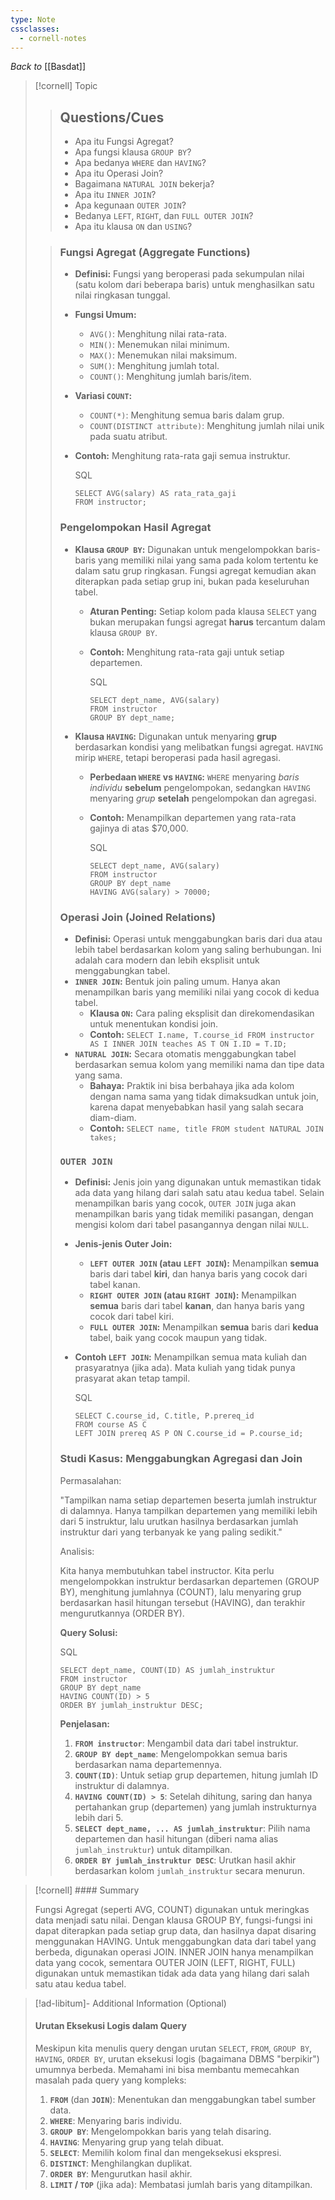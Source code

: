 ```yaml
---
type: Note
cssclasses:
  - cornell-notes
---
```

_Back to_ [[Basdat]]

> [!cornell] Topic
> 
> > ## Questions/Cues
> > 
> > - Apa itu Fungsi Agregat?
> > - Apa fungsi klausa `GROUP BY`?
> > - Apa bedanya `WHERE` dan `HAVING`?
> > - Apa itu Operasi Join?
> > - Bagaimana `NATURAL JOIN` bekerja?
> > - Apa itu `INNER JOIN`?
> > - Apa kegunaan `OUTER JOIN`?
> > - Bedanya `LEFT`, `RIGHT`, dan `FULL OUTER JOIN`?
> > - Apa itu klausa `ON` dan `USING`?
> 
> > ### Fungsi Agregat (Aggregate Functions)
> > 
> > - **Definisi:** Fungsi yang beroperasi pada sekumpulan nilai (satu kolom dari beberapa baris) untuk menghasilkan satu nilai ringkasan tunggal.
> > - **Fungsi Umum:**
> >     - `AVG()`: Menghitung nilai rata-rata.
> >     - `MIN()`: Menemukan nilai minimum.
> >     - `MAX()`: Menemukan nilai maksimum.
> >     - `SUM()`: Menghitung jumlah total.
> >     - `COUNT()`: Menghitung jumlah baris/item.
> > - **Variasi `COUNT`:**
> >     - `COUNT(*)`: Menghitung semua baris dalam grup.
> >     - `COUNT(DISTINCT attribute)`: Menghitung jumlah nilai unik pada suatu atribut.
> > - **Contoh:** Menghitung rata-rata gaji semua instruktur.
> >     
> >     SQL
> >     
> >     ```
> >     SELECT AVG(salary) AS rata_rata_gaji
> >     FROM instructor;
> >     ```
> >     
> > 
> > ### Pengelompokan Hasil Agregat
> > 
> > - **Klausa `GROUP BY`:** Digunakan untuk mengelompokkan baris-baris yang memiliki nilai yang sama pada kolom tertentu ke dalam satu grup ringkasan. Fungsi agregat kemudian akan diterapkan pada setiap grup ini, bukan pada keseluruhan tabel.
> >     - **Aturan Penting:** Setiap kolom pada klausa `SELECT` yang bukan merupakan fungsi agregat **harus** tercantum dalam klausa `GROUP BY`.
> >     - **Contoh:** Menghitung rata-rata gaji untuk setiap departemen.
> >         
> >         SQL
> >         
> >         ```
> >         SELECT dept_name, AVG(salary)
> >         FROM instructor
> >         GROUP BY dept_name;
> >         ```
> >         
> > - **Klausa `HAVING`:** Digunakan untuk menyaring **grup** berdasarkan kondisi yang melibatkan fungsi agregat. `HAVING` mirip `WHERE`, tetapi beroperasi pada hasil agregasi.
> >     - **Perbedaan `WHERE` vs `HAVING`:** `WHERE` menyaring _baris individu_ **sebelum** pengelompokan, sedangkan `HAVING` menyaring _grup_ **setelah** pengelompokan dan agregasi.
> >     - **Contoh:** Menampilkan departemen yang rata-rata gajinya di atas $70,000.
> >         
> >         SQL
> >         
> >         ```
> >         SELECT dept_name, AVG(salary)
> >         FROM instructor
> >         GROUP BY dept_name
> >         HAVING AVG(salary) > 70000;
> >         ```
> >         
> > 
> > ### Operasi Join (Joined Relations)
> > 
> > - **Definisi:** Operasi untuk menggabungkan baris dari dua atau lebih tabel berdasarkan kolom yang saling berhubungan. Ini adalah cara modern dan lebih eksplisit untuk menggabungkan tabel.
> > - **`INNER JOIN`:** Bentuk join paling umum. Hanya akan menampilkan baris yang memiliki nilai yang cocok di kedua tabel.
> >     - **Klausa `ON`:** Cara paling eksplisit dan direkomendasikan untuk menentukan kondisi join.
> >     - **Contoh:** `SELECT I.name, T.course_id FROM instructor AS I INNER JOIN teaches AS T ON I.ID = T.ID;`
> > - **`NATURAL JOIN`:** Secara otomatis menggabungkan tabel berdasarkan semua kolom yang memiliki nama dan tipe data yang sama.
> >     - **Bahaya:** Praktik ini bisa berbahaya jika ada kolom dengan nama sama yang tidak dimaksudkan untuk join, karena dapat menyebabkan hasil yang salah secara diam-diam.
> >     - **Contoh:** `SELECT name, title FROM student NATURAL JOIN takes;`
> > 
> > ### `OUTER JOIN`
> > 
> > - **Definisi:** Jenis join yang digunakan untuk memastikan tidak ada data yang hilang dari salah satu atau kedua tabel. Selain menampilkan baris yang cocok, `OUTER JOIN` juga akan menampilkan baris yang tidak memiliki pasangan, dengan mengisi kolom dari tabel pasangannya dengan nilai `NULL`.
> > - **Jenis-jenis Outer Join:**
> >     - **`LEFT OUTER JOIN` (atau `LEFT JOIN`):** Menampilkan **semua** baris dari tabel **kiri**, dan hanya baris yang cocok dari tabel kanan.
> >     - **`RIGHT OUTER JOIN` (atau `RIGHT JOIN`):** Menampilkan **semua** baris dari tabel **kanan**, dan hanya baris yang cocok dari tabel kiri.
> >     - **`FULL OUTER JOIN`:** Menampilkan **semua** baris dari **kedua** tabel, baik yang cocok maupun yang tidak.
> > - **Contoh `LEFT JOIN`:** Menampilkan semua mata kuliah dan prasyaratnya (jika ada). Mata kuliah yang tidak punya prasyarat akan tetap tampil.
> >     
> >     SQL
> >     
> >     ```
> >     SELECT C.course_id, C.title, P.prereq_id
> >     FROM course AS C
> >     LEFT JOIN prereq AS P ON C.course_id = P.course_id;
> >     ```
> >     
> > 
> > ### Studi Kasus: Menggabungkan Agregasi dan Join
> > 
> > Permasalahan:
> > 
> > "Tampilkan nama setiap departemen beserta jumlah instruktur di dalamnya. Hanya tampilkan departemen yang memiliki lebih dari 5 instruktur, lalu urutkan hasilnya berdasarkan jumlah instruktur dari yang terbanyak ke yang paling sedikit."
> > 
> > Analisis:
> > 
> > Kita hanya membutuhkan tabel instructor. Kita perlu mengelompokkan instruktur berdasarkan departemen (GROUP BY), menghitung jumlahnya (COUNT), lalu menyaring grup berdasarkan hasil hitungan tersebut (HAVING), dan terakhir mengurutkannya (ORDER BY).
> > 
> > **Query Solusi:**
> > 
> > SQL
> > 
> > ```
> > SELECT dept_name, COUNT(ID) AS jumlah_instruktur
> > FROM instructor
> > GROUP BY dept_name
> > HAVING COUNT(ID) > 5
> > ORDER BY jumlah_instruktur DESC;
> > ```
> > 
> > **Penjelasan:**
> > 
> > 1. **`FROM instructor`**: Mengambil data dari tabel instruktur.
> > 2. **`GROUP BY dept_name`**: Mengelompokkan semua baris berdasarkan nama departemennya.
> > 3. **`COUNT(ID)`**: Untuk setiap grup departemen, hitung jumlah ID instruktur di dalamnya.
> > 4. **`HAVING COUNT(ID) > 5`**: Setelah dihitung, saring dan hanya pertahankan grup (departemen) yang jumlah instrukturnya lebih dari 5.
> > 5. **`SELECT dept_name, ... AS jumlah_instruktur`**: Pilih nama departemen dan hasil hitungan (diberi nama alias `jumlah_instruktur`) untuk ditampilkan.
> > 6. **`ORDER BY jumlah_instruktur DESC`**: Urutkan hasil akhir berdasarkan kolom `jumlah_instruktur` secara menurun.

> [!cornell] #### Summary
> 
> Fungsi Agregat (seperti AVG, COUNT) digunakan untuk meringkas data menjadi satu nilai. Dengan klausa GROUP BY, fungsi-fungsi ini dapat diterapkan pada setiap grup data, dan hasilnya dapat disaring menggunakan HAVING. Untuk menggabungkan data dari tabel yang berbeda, digunakan operasi JOIN. INNER JOIN hanya menampilkan data yang cocok, sementara OUTER JOIN (LEFT, RIGHT, FULL) digunakan untuk memastikan tidak ada data yang hilang dari salah satu atau kedua tabel.

> [!ad-libitum]- Additional Information (Optional)
> 
> #### Urutan Eksekusi Logis dalam Query
> 
> Meskipun kita menulis query dengan urutan `SELECT`, `FROM`, `GROUP BY`, `HAVING`, `ORDER BY`, urutan eksekusi logis (bagaimana DBMS "berpikir") umumnya berbeda. Memahami ini bisa membantu memecahkan masalah pada query yang kompleks:
> 
> 1. **`FROM`** (dan **`JOIN`**): Menentukan dan menggabungkan tabel sumber data.
> 2. **`WHERE`**: Menyaring baris individu.
> 3. **`GROUP BY`**: Mengelompokkan baris yang telah disaring.
> 4. **`HAVING`**: Menyaring grup yang telah dibuat.
> 5. **`SELECT`**: Memilih kolom final dan mengeksekusi ekspresi.
> 6. **`DISTINCT`**: Menghilangkan duplikat.
> 7. **`ORDER BY`**: Mengurutkan hasil akhir.
> 8. **`LIMIT` / `TOP`** (jika ada): Membatasi jumlah baris yang ditampilkan.